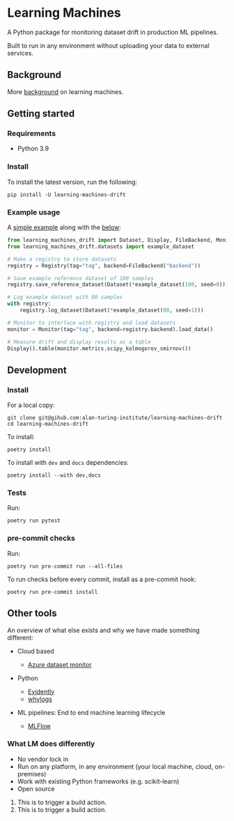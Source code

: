 # Learning Machines

A Python package for monitoring dataset drift in production ML pipelines.

Built to run in any environment without uploading your data to external services.

## Background

More [background](background.md) on learning machines.

## Getting started

### Requirements
- Python 3.9

### Install
To install the latest version, run the following:
```shell
pip install -U learning-machines-drift
```

### Example usage
A [simple example](examples/simple_example/main.py) along with the [below](examples/simple_example/readme_example.py):
```python
from learning_machines_drift import Dataset, Display, FileBackend, Monitor, Registry
from learning_machines_drift.datasets import example_dataset

# Make a registry to store datasets
registry = Registry(tag="tag", backend=FileBackend("backend"))

# Save example reference dataset of 100 samples
registry.save_reference_dataset(Dataset(*example_dataset(100, seed=0)))

# Log example dataset with 80 samples
with registry:
    registry.log_dataset(Dataset(*example_dataset(80, seed=1)))

# Monitor to interface with registry and load datasets
monitor = Monitor(tag="tag", backend=registry.backend).load_data()

# Measure drift and display results as a table
Display().table(monitor.metrics.scipy_kolmogorov_smirnov())
```

## Development
### Install
For a local copy:
```shell
git clone git@gihub.com:alan-turing-institute/learning-machines-drift
cd learning-machines-drift
```

To install:
```shell
poetry install
```

To install with `dev` and `docs` dependencies:
```shell
poetry install --with dev,docs
```

### Tests
Run:
```shell
poetry run pytest
```

### pre-commit checks
Run:
```shell
poetry run pre-commit run --all-files
```

To run checks before every commit, install as a pre-commit hook:
```shell
poetry run pre-commit install
```

## Other tools

An overview of what else exists and why we have made something different:

- Cloud based
    - [Azure dataset monitor](https://docs.microsoft.com/en-us/azure/machine-learning/how-to-monitor-datasets?tabs=python)
- Python
    - [Evidently](https://github.com/evidentlyai/evidently)
    - [whylogs](https://github.com/whylabs/whylogs)


- ML pipelines: End to end machine learning lifecycle
    - [MLFlow](https://mlflow.org/)

### What LM does differently

- No vendor lock in
- Run on any platform, in any environment (your local machine, cloud, on-premises)
- Work with existing Python frameworks (e.g. scikit-learn)
- Open source

1. This is to trigger a build action.
2. This is to trigger a build action.